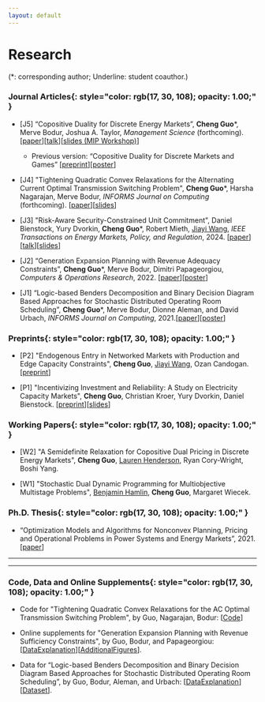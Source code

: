 ```yaml
---
layout: default
---
```


# Research

(*: corresponding author; Underline: student coauthor.)

### **Journal Articles**{: style="color: rgb(17, 30, 108); opacity: 1.00;" }

* [J5] “Copositive Duality for Discrete Energy Markets”, **Cheng Guo**\*, Merve Bodur, Joshua A. Taylor, *Management Science* (forthcoming). [[<u>paper</u>](https://pubsonline.informs.org/doi/full/10.1287/mnsc.2023.00906)][[<u>talk</u>](https://www.youtube.com/watch?v=eL3Y8RroEgQ)][[<u>slides (MIP Workshop)</u>](/docs/COPPricing_slides.pdf)]

    * Previous version: “Copositive Duality for Discrete Markets and Games” [[<u>preprint</u>](https://arxiv.org/abs/2101.05379)][[<u>poster</u>](/docs/COP_Poster.pdf)]
    <!-- [[<u>talk (DOTs)</u>](https://www.youtube.com/watch?v=ihDWyAHSMJ4&t=1s&ab_channel=DiscreteOptimizationTalks)] -->

* [J4] "Tightening Quadratic Convex Relaxations for the Alternating Current Optimal Transmission Switching Problem", **Cheng Guo**\*, Harsha Nagarajan, Merve Bodur, *INFORMS Journal on Computing* (forthcoming). [[<u>paper</u>](https://pubsonline.informs.org/doi/full/10.1287/ijoc.2023.0236)][[<u>slides</u>](/docs/ACOTS_slides.pdf)]

* [J3] "Risk-Aware Security-Constrained Unit Commitment", Daniel Bienstock, Yury Dvorkin, **Cheng Guo**\*, Robert Mieth, <u>Jiayi Wang</u>, *IEEE Transactions on Energy Markets, Policy, and Regulation*, 2024. [[<u>paper</u>](https://ieeexplore.ieee.org/abstract/document/10684133)][[<u>talk</u>](https://www.youtube.com/watch?v=rF6m1NceJPA&list=PLkQG_IUzu-IG_357Wmy2lyGUMWqf6E1mF&index=2)][[<u>slides</u>](/docs/SCUC_slides.pdf)]

* [J2] “Generation Expansion Planning with Revenue Adequacy Constraints”, **Cheng Guo**\*, Merve Bodur, Dimitri Papageorgiou, *Computers & Operations Research*, 2022. [[<u>paper</u>](https://www.sciencedirect.com/science/article/pii/S0305054822000363)][[<u>poster</u>](/docs/MINLP2019_Poster.pdf)]

* [J1] “Logic-based Benders Decomposition and Binary Decision Diagram Based Approaches for Stochastic Distributed Operating Room Scheduling”, **Cheng Guo**\*, Merve Bodur, Dionne Aleman, and David Urbach, *INFORMS Journal on Computing*, 2021.[[<u>paper</u>](https://pubsonline.informs.org/doi/abs/10.1287/ijoc.2020.1036)][[<u>poster</u>](/docs/sdors_poster.pdf)]

### **Preprints**{: style="color: rgb(17, 30, 108); opacity: 1.00;" }

* [P2] "Endogenous Entry in Networked Markets with Production and Edge Capacity Constraints", **Cheng Guo**, <u>Jiayi Wang</u>, Ozan Candogan. [[<u>preprint</u>](https://papers.ssrn.com/sol3/papers.cfm?abstract_id=5558342)]

* [P1] "Incentivizing Investment and Reliability: A Study on Electricity Capacity Markets", **Cheng Guo**, Christian Kroer, Yury Dvorkin, Daniel Bienstock. [[<u>preprint</u>](https://arxiv.org/abs/2311.06426)][[<u>slides</u>](/docs/CM_slides.pdf)]

### **Working Papers**{: style="color: rgb(17, 30, 108); opacity: 1.00;" }

* [W2] "A Semidefinite Relaxation for Copositive Dual Pricing in Discrete Energy Markets", **Cheng Guo**, <u>Lauren Henderson</u>, Ryan Cory-Wright, Boshi Yang.

* [W1] "Stochastic Dual Dynamic Programming for Multiobjective Multistage Problems", <u>Benjamin Hamlin</u>, **Cheng Guo**, Margaret Wiecek.

<!-- * "A Multistage Stochastic Integer Programming Approach to Distributed Operating Room Scheduling", <u>A. Deza</u>, **C. Guo**, M. Bodur, in preparation.

  * Selected as a finalist in 2020 INFORMS Undergraduate OR Prize Competition. -->

### **Ph.D. Thesis**{: style="color: rgb(17, 30, 108); opacity: 1.00;" }

* “Optimization Models and Algorithms for Nonconvex Planning, Pricing and Operational Problems in Power Systems and Energy Markets”, 2021.[[<u>paper</u>](https://www.proquest.com/docview/2612433603?pq-origsite=gscholar&fromopenview=true)]

----------------
<!--
### **Upcoming Conferences and Presentations**{: style="color: rgb(17, 30, 108); opacity: 1.00;" }

* PSERC, Atlanta, GA, December 2023

* INFORMS Optimization Society Conference, Houston, TX, March 2024 -->

<!-- * MIP Workshop 2023, Los Angeles, CA, May 2023 -->

<!-- * "Copositive Duality for Discrete Markets and Games"

  * INFORMS Annual Meeting, Anaheim, CA, October 2021
  * International Conference on Game Theory (poster), Virtual, July 2021
  * IPCO Conference (poster), Virtual, June 2021
  * CORS Annual Conference, Virtual, June 2021
  * MIP Workshop (poster), Virtual, May 2021
  * Grid Science Winter School (poster), Virtual, January 2021
  * Discrete Optimization Talks (DOTs), Virtual, December 2020
  * INFORMS Annual Meeting, Virtual, November 2020

* “Generation Expansion Planning with Revenue Adequacy Constraints”

  * INFORMS Annual Meeting, Seattle, WA, October 2019
  * DIMACS Workshop on MINLP (poster), Montreal, QC, October 2019
  * Optimization Days, Montreal, QC, May 2019


* “Logic-Based Benders Decomposition and Binary Decision Diagram Based Approaches for Stochastic Distributed Operating Room Scheduling”

  * INFORMS Annual Meeting, Seattle, WA, October 2019
  * MIP Workshop (poster), Boston, MA, July 2019
  * INFORMS Computing Society Conference, Knoxville, TN, January 2019
  * MIE Graduate Research Symposium (poster), Toronto, ON, June 2018 -->

----------------

### **Code, Data and Online Supplements**{: style="color: rgb(17, 30, 108); opacity: 1.00;" }
<!-- * Code for "Copositive Duality for Discrete Energy Markets", by Guo, Bodur, and Taylor: [[<u>Code</u>]()]. -->

* Code for "Tightening Quadratic Convex Relaxations for the AC Optimal Transmission Switching Problem", by Guo, Nagarajan, Bodur: [[<u>Code</u>](https://github.com/INFORMSJoC/2023.0236)]

* Online supplements for "Generation Expansion Planning with Revenue Sufficiency Constraints", by Guo, Bodur, and Papageorgiou: [[<u>DataExplanation</u>](/docs/profitability_dataDocumentation.pdf)][[<u>AdditionalFigures</u>](/docs/AdditionalFigures.pdf)].

* Data for “Logic-based Benders Decomposition and Binary Decision Diagram Based Approaches for Stochastic Distributed Operating
Room Scheduling”, by Guo, Bodur, Aleman, and Urbach: [[<u>DataExplanation</u>](/docs/SDORS_DataDescription.pdf)][[<u>Dataset</u>](/docs/SDORS_Instances.zip)].

&nbsp;
&nbsp;
&nbsp;
&nbsp;
